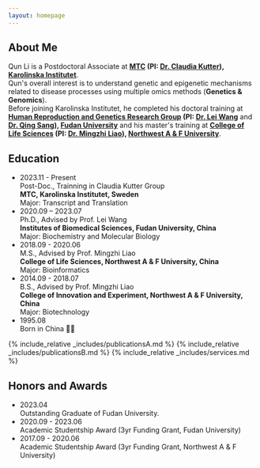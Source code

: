 ```yaml
---
layout: homepage
---
```


## About Me

Qun Li is a Postdoctoral Associate at **[MTC](https://ki.se/mtc) (PI: [Dr. Claudia Kutter](https://www.scilifelab.se/researchers/claudia-kutter/)), [Karolinska Institutet](https://ki.se/)**. <br>
Qun's overall interest is to understand genetic and epigenetic mechanisms related to disease processes using multiple omics methods (**Genetics & Genomics**). <br>
Before joining Karolinska Institutet, he completed his doctoral training at **[Human Reproduction and Genetics Research Group](https://reprod-genet.fudan.edu.cn/) (PI: [Dr. Lei Wang](https://reprod-genet.fudan.edu.cn/laben/c5/0f/c23194a247055/page.htm)** and **[Dr. Qing Sang](https://reprod-genet.fudan.edu.cn/laben/c5/10/c23194a247056/page.htm)), [Fudan University](https://www.fudan.edu.cn/)** and his master's training at **[College of Life Sciences](https://sm.nwafu.edu.cn/index.htm) (PI: [Dr. Mingzhi Liao](https://sm.nwafu.edu.cn/szdw/js2/389648.htm)), [Northwest A & F University](https://www.nwsuaf.edu.cn/)**. <br>

## Education
- 2023.11 - Present <br>
Post-Doc., Trainning in Claudia Kutter Group <br>
**MTC, Karolinska Institutet, Sweden** <br>
Major: Transcript and Translation
- 2020.09 – 2023.07 <br>
Ph.D., Advised by Prof. Lei Wang <br>
**Institutes of Biomedical Sciences, Fudan University, China** <br>
Major: Biochemistry and Molecular Biology
- 2018.09 - 2020.06 <br>
M.S., Advised by Prof. Mingzhi Liao <br>
**College of Life Sciences, Northwest A & F University, China** <br>
Major: Bioinformatics
- 2014.09 - 2018.07 <br>
B.S., Advised by Prof. Mingzhi Liao <br>
**College of Innovation and Experiment, Northwest A & F University, China** <br>
Major: Biotechnology
- 1995.08 <br>
Born in China 🐣🐣 <br>


{% include_relative _includes/publicationsA.md %}
{% include_relative _includes/publicationsB.md %}
{% include_relative _includes/services.md %}

## Honors and Awards
- 2023.04 <br>
Outstanding Graduate of Fudan University.
- 2020.09 - 2023.06 <br> 
Academic Studentship Award (3yr Funding Grant, Fudan University)
- 2017.09 - 2020.06 <br> 
Academic Studentship Award (3yr Funding Grant, Northwest A & F University)
